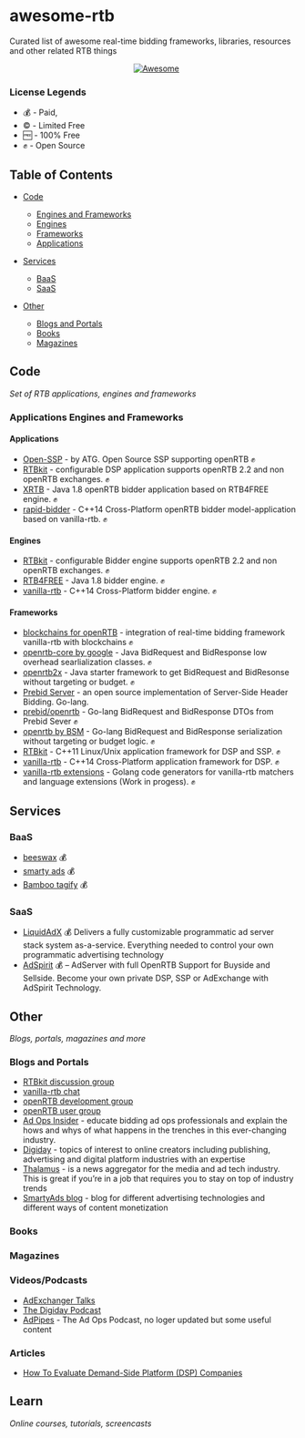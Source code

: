# awesome-rtb
Curated list of awesome real-time bidding frameworks, libraries, resources and other related RTB things


<p align="center">
    <a href="https://github.com/sindresorhus/awesome"><img src="https://cdn.rawgit.com/sindresorhus/awesome/d7305f38d29fed78fa85652e3a63e154dd8e8829/media/badge.svg" alt="Awesome"/></a>
</a>
</p>

### License Legends

- 💰 - Paid,
- ©️ - Limited Free
- 🆓 - 100% Free
- ✊ - Open Source

## Table of Contents

- [Code](#code)
  - [Engines and Frameworks](#applications-engines-and-frameworks)
   - [Engines](#engines)
   - [Frameworks](#frameworks)
   - [Applications](#applications)
   
        
- [Services](#services)
  - [BaaS](#baas)
  - [SaaS](#saas)
- [Other](#other)
  - [Blogs and Portals](#blogs-and-portals)
  - [Books](#books)
  - [Magazines](#magazines)
  





Code
----
*Set of RTB applications, engines and frameworks*

### Applications Engines and Frameworks

#### Applications
* [Open-SSP](https://github.com/ad-tech-group/openssp) - by ATG. Open Source SSP supporting openRTB ✊
* [RTBkit](https://github.com/rtbkit) - configurable DSP application supports openRTB 2.2 and non openRTB exchanges. ✊
* [XRTB](https://github.com/benmfaul/XRTB) - Java 1.8 openRTB bidder application based on RTB4FREE engine. ✊
* [rapid-bidder](https://github.com/vanilla-rtb/rapid-bidder) - C++14 Cross-Platform openRTB bidder model-application based on vanilla-rtb. ✊

#### Engines
* [RTBkit](https://github.com/rtbkit) - configurable Bidder engine supports openRTB 2.2 and non openRTB exchanges. ✊
* [RTB4FREE](http://www.rtb4free.com/) - Java 1.8 bidder engine. ✊
* [vanilla-rtb](https://github.com/venediktov/vanilla-rtb) - C++14 Cross-Platform bidder engine. ✊


#### Frameworks
* [blockchains for openRTB](https://github.com/vanilla-rtb/blockchainilla) - integration of real-time bidding framework vanilla-rtb with blockchains ✊
* [openrtb-core by google](https://github.com/google/openrtb) - Java BidRequest and BidResponse low overhead searlialization classes. ✊
* [openrtb2x](https://github.com/openrtb/openrtb2x) - Java starter framework to get BidRequest and BidResonse without targeting or budget. ✊
* [Prebid Server](https://github.com/prebid/prebid-server) - an open source implementation of Server-Side Header Bidding.  Go-lang.
* [prebid/openrtb](https://github.com/prebid/openrtb) - Go-lang BidRequest and BidResponse DTOs from Prebid Sever ✊
* [openrtb by BSM](https://github.com/bsm/openrtb) - Go-lang BidRequest and BidResponse serialization without targeting or budget logic. ✊
* [RTBkit](https://github.com/rtbkit) - C++11 Linux/Unix application framework for DSP and SSP. ✊
* [vanilla-rtb](https://github.com/venediktov/vanilla-rtb) - C++14 Cross-Platform application framework for DSP. ✊
* [vanilla-rtb extensions](https://github.com/vanilla-rtb/extensions) - Golang code generators for vanilla-rtb matchers and language extensions (Work in progess). ✊


Services
-------

### BaaS
* [beeswax](https://www.beeswax.com/) 💰
* [smarty ads](https://smartyads.com/) 💰
* [Bamboo tagify](http://bamboo.taggify.net/) 💰
### SaaS
* [LiquidAdX](http://www.liquidadx.com) 💰
Delivers a fully customizable programmatic ad server stack system as-a-service. Everything needed to control your own programmatic advertising technology
* [AdSpirit](http://www.adspirit.com)  💰 – AdServer with full OpenRTB Support for Buyside and Sellside. Become your own private DSP, SSP or AdExchange with AdSpirit Technology.

Other
--------
*Blogs, portals, magazines and more*

### Blogs and Portals

* [RTBkit discussion group](https://groups.google.com/a/rtbkit.org/forum/#!forum/discuss)
* [vanilla-rtb chat](https://gitter.im/vanilla-rtb/Lobby?utm_source=badge&utm_medium=badge&utm_campaign=pr-badge&utm_content=badge)
* [openRTB development group](https://groups.google.com/forum/#!forum/openrtb-dev)
* [openRTB user group](https://groups.google.com/forum/#!forum/openrtb-user)
* [Ad Ops Insider](http://www.adopsinsider.com) - educate bidding ad ops professionals and explain the hows and whys of what happens in the trenches in this ever-changing industry.
* [Digiday](http://www.digiday.com) - topics of interest to online creators including publishing, advertising and digital platform industries with an expertise
* [Thalamus](http://www.thalamus.co) - is a news aggregator for the media and ad tech industry. This is great if you’re in a job that requires you to stay on top of industry trends
* [SmartyAds blog](https://smartyads.com/blog) - blog for different advertising technologies and different ways of content monetization

### Books


### Magazines


### Videos/Podcasts
* [AdExchanger Talks](https://itunes.apple.com/in/podcast/adexchanger/id1157719963?mt=2)
* [The Digiday Podcast](https://itunes.apple.com/in/podcast/the-digiday-podcast/id962605432?mt=2)
* [AdPipes](https://itunes.apple.com/in/podcast/the-ad-ops-podcast/id1065140357?mt=2]) - The Ad Ops Podcast, no loger updated but some useful content

### Articles
* [How To Evaluate Demand-Side Platform (DSP) Companies](http://adprofs.co/how-to-evaluate-demand-side-platform-companies)

Learn
-----
*Online courses, tutorials, screencasts*


